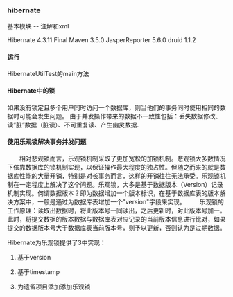 ### hibernate

基本模块 -- 注解和xml

Hibernate 4.3.11.Final
Maven 3.5.0
JasperReporter 5.6.0
druid 1.1.2

#### 运行

HibernateUtilTest的main方法

#### Hibernate中的锁

如果没有锁定且多个用户同时访问一个数据库，则当他们的事务同时使用相同的数据时可能会发生问题。
由于并发操作带来的数据不一致性包括：丢失数据修改、读”脏”数据（脏读）、不可重复读、产生幽灵数据.  

#### 使用乐观锁解决事务并发问题

　　相对悲观锁而言，乐观锁机制采取了更加宽松的加锁机制。悲观锁大多数情况下依靠数据库的锁机制实现，以保证操作最大程度的独占性。但随之而来的就是数据库性能的大量开销，特别是对长事务而言，这样的开销往往无法承受。乐观锁机制在一定程度上解决了这个问题。乐观锁，大多是基于数据版本（Version）记录机制实现。何谓数据版本？即为数据增加一个版本标识，在基于数据库表的版本解决方案中，一般是通过为数据库表增加一个"version"字段来实现。
　　乐观锁的工作原理：读取出数据时，将此版本号一同读出，之后更新时，对此版本号加一。此时，将提交数据的版本数据与数据库表对应记录的当前版本信息进行比对，如果提交的数据版本号大于数据库表当前版本号，则予以更新，否则认为是过期数据。

Hibernate为乐观锁提供了3中实现：

1. 基于version

2. 基于timestamp

3. 为遗留项目添加添加乐观锁 

